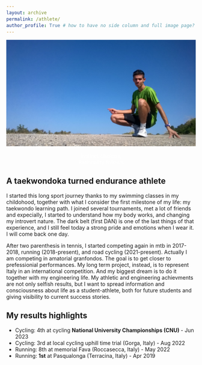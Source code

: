 ```yaml
---
layout: archive
permalink: /athlete/
author_profile: True # how to have no side column and full image page?
---
```


<html>
<head>
<meta name="viewport" content="width=device-width, initial-scale=1">
<style>
.container {
  position: relative;
  text-align: center;
  color: white;
}

.bottom-left {
  position: absolute;
  bottom: 8px;
  left: 16px;
}

.top-left {
  position: absolute;
  top: 40%;
  left: 30%;
}

.top-right {
  position: absolute;
  top: 8px;
  right: 16px;
}

.bottom-right {
  position: absolute;
  bottom: 8px;
  right: 16px;
}

.centered {
  position: absolute;
  top: 50%;
  left: 50%;
  transform: translate(-50%, -50%);
}

.p1 {
  font-family: "Brush Script MT", cursive; font-size: 25px;
}
</style>
</head>
<body>

<div class="container">
  <img src="../images/MonteRomano.jpg" alt="Snow" style="width:100%; height:70%">
  <div class="top-left"><p class="p1"> Instinct choices,<br>Rationality follows </p></div>
</div>

</body>
</html> 

## A taekwondoka turned endurance athlete

I started this long sport journey thanks to my swimming classes in my childohood, together with what I consider the first milestone of my life: my taekwondo learning path. I joined several tournaments, met a lot of friends and expecially, I started to understand how my body works, and changing my introvert nature. The dark belt (first DAN) is one of the last things of that experience, and I still feel today a strong pride and emotions when I wear it. I will come back one day.

After two parenthesis in tennis, I started competing again in mtb in 2017-2018, running (2018-present), and road cycling (2021-present). 
Actually I am competing in amatorial granfondos. The goal is to get closer to prefessionial performances. My long term project, instead, is to represent Italy in an international competition. And my biggest dream is to do it together with my engineering life.
My athletic and engineering achievments are not only selfish results, but I want to spread information and consciousness about life as a student-athlete, both for future students and giving visibility to current success stories. 

## My results highlights

* Cycling: 4th at cycling **National University Championships (CNU)** - Jun 2023
* Cycling: 3rd at local cycling uphill time trial (Gorga, Italy) - Aug 2022
* Running: 8th at memorial Fava (Roccasecca, Italy) - May 2022
* Running: **1st** at Pasqualonga (Terracina, Italy) - Apr 2019



